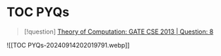 # TOC PYQs



> [!question] 
> [Theory of Computation: GATE CSE 2013 | Question: 8](https://gateoverflow.in/1417/gate-cse-2013-question-8)

![[TOC PYQs-20240914202019791.webp]]


